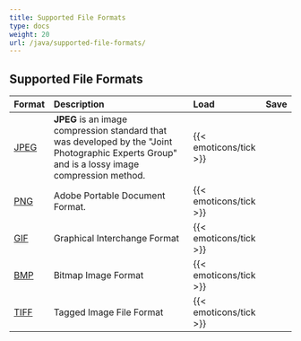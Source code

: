 ```yaml
---
title: Supported File Formats
type: docs
weight: 20
url: /java/supported-file-formats/
---
```


## **Supported File Formats**

|**Format**|**Description**|**Load**|**Save**|
| :- | :- | :- | :- |
|[JPEG](https://wiki.fileformat.com/image/jpeg/)|**JPEG** is an image compression standard that was developed by the "Joint Photographic Experts Group" and is a lossy image compression method.|{{< emoticons/tick >}}| |
|[PNG](https://wiki.fileformat.com/image/png/)|Adobe Portable Document Format.|{{< emoticons/tick >}}| |
|[GIF](https://wiki.fileformat.com/image/gif/)|Graphical Interchange Format|{{< emoticons/tick >}}| |
|[BMP](https://wiki.fileformat.com/image/bmp/)|Bitmap Image Format|{{< emoticons/tick >}}| |
|[TIFF](https://wiki.fileformat.com/image/tiff/)|Tagged Image File Format|{{< emoticons/tick >}}| |

